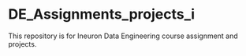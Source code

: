 # DE_Assignments_projects_i



This repository is for Ineuron Data Engineering course assignment and projects. 



